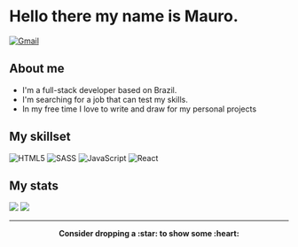 # Hello there my name is Mauro.

<a href="mailto:maurovasconcelos11@gmail.com"><img alt="Gmail" src="https://img.shields.io/badge/Gmail-D14836?style=for-the-badge&logo=gmail&logoColor=white"/></a>

## About me

- I'm a full-stack developer based on Brazil.
- I'm searching for a job that can test my skills.
- In my free time I love to write and draw for my personal projects

## My skillset

![HTML5](https://img.shields.io/badge/html5-%23E34F26.svg?style=for-the-badge&logo=html5&logoColor=white)
![SASS](https://img.shields.io/badge/SASS-hotpink.svg?style=for-the-badge&logo=SASS&logoColor=white)
![JavaScript](https://img.shields.io/badge/javascript-%23323330.svg?style=for-the-badge&logo=javascript&logoColor=%23F7DF1E)
![React](https://img.shields.io/badge/React-20232A?style=for-the-badge&logo=react&logoColor=61DAFB)

## My stats

  <img src="https://github-readme-stats.vercel.app/api?username=vanillainanutshell&show_icons=true&?count_private=true?&theme=tokyonight" />
  <img src="https://github-readme-stats.vercel.app/api/top-langs/?username=vanillainanutshell&layout=compact&theme=tokyonight" />
  
 <hr>

<p align="center">
	<strong>Consider dropping a :star: to show some :heart:</strong>
</p>

